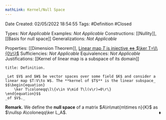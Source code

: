 ```yaml
---
mathLink: Kernel/Null Space
---
```


<div class="topSpace"></div>

Date Created: 02/05/2022 18:54:55
Tags: #Definition #Closed

Types: _Not Applicable_
Examples: _Not Applicable_
Constructions: [[Nullity]], [[Basis for null space]]
Generalizations: _Not Applicable_

Properties: [[Dimension Theorem]], [Linear map $T$ is injective $\Leftrightarrow$ $\ker T=\l\{0\r\}$](Linear%20map%20is%20injective%20iff%20kernel%20vanishes.md)
Sufficiencies: _Not Applicable_
Equivalences: _Not Applicable_
Justifications: [[Kernel of linear map is a subspace of its domain]]

``` ad-Definition
title: Definition.

_Let $V$ and $W$ be vector spaces over some field $K$ and consider a linear map $T:V\to W$. The **kernel of $T$** is the linear subspace_
$$\begin{equation}
    \ker T\coloneqq\l\{v\in V\mid T\l(v\r)=0\r\}
\end{equation}$$
_of $V$._

```

**Remark.** We define the **null space** of a matrix $A\in\mat{m\times n}{K}$ as $\nullsp A\coloneqq\ker L_A$.<span style="float:right;">$\blacklozenge$</span>
